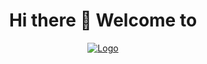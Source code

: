 <h1  align="center">Hi there 👋 Welcome to</h1>
<p align="center" >
   <a href="https://voiceteamcall.com">
       <img src="https://voiceteamcall.com/wp-content/uploads/2023/09/Logo-Full-Color-359x70.png" alt="Logo" />
  </a>
</p>
